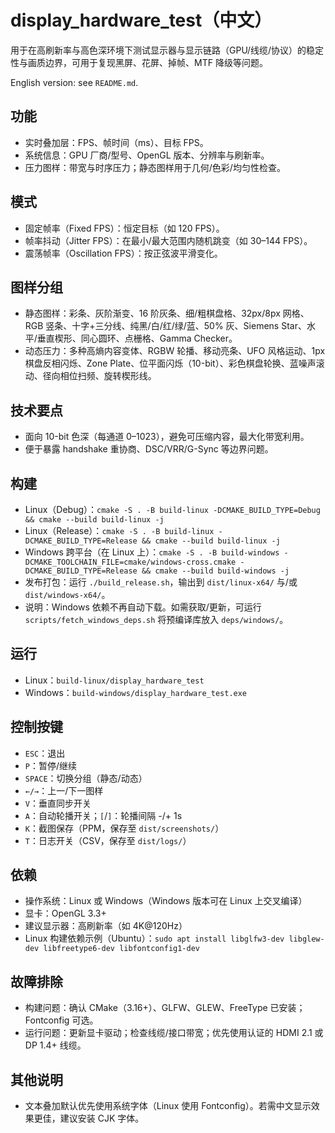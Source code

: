 # display_hardware_test（中文）

用于在高刷新率与高色深环境下测试显示器与显示链路（GPU/线缆/协议）的稳定性与画质边界，可用于复现黑屏、花屏、掉帧、MTF 降级等问题。

English version: see `README.md`.

## 功能
- 实时叠加层：FPS、帧时间（ms）、目标 FPS。
- 系统信息：GPU 厂商/型号、OpenGL 版本、分辨率与刷新率。
- 压力图样：带宽与时序压力；静态图样用于几何/色彩/均匀性检查。

## 模式
- 固定帧率（Fixed FPS）：恒定目标（如 120 FPS）。
- 帧率抖动（Jitter FPS）：在最小/最大范围内随机跳变（如 30–144 FPS）。
- 震荡帧率（Oscillation FPS）：按正弦波平滑变化。

## 图样分组
- 静态图样：彩条、灰阶渐变、16 阶灰条、细/粗棋盘格、32px/8px 网格、RGB 竖条、十字+三分线、纯黑/白/红/绿/蓝、50% 灰、Siemens Star、水平/垂直楔形、同心圆环、点栅格、Gamma Checker。
- 动态压力：多种高熵内容变体、RGBW 轮播、移动亮条、UFO 风格运动、1px 棋盘反相闪烁、Zone Plate、位平面闪烁（10-bit）、彩色棋盘轮换、蓝噪声滚动、径向相位扫频、旋转楔形线。

## 技术要点
- 面向 10-bit 色深（每通道 0–1023），避免可压缩内容，最大化带宽利用。
- 便于暴露 handshake 重协商、DSC/VRR/G-Sync 等边界问题。

## 构建
- Linux（Debug）：`cmake -S . -B build-linux -DCMAKE_BUILD_TYPE=Debug && cmake --build build-linux -j`
- Linux（Release）：`cmake -S . -B build-linux -DCMAKE_BUILD_TYPE=Release && cmake --build build-linux -j`
- Windows 跨平台（在 Linux 上）：`cmake -S . -B build-windows -DCMAKE_TOOLCHAIN_FILE=cmake/windows-cross.cmake -DCMAKE_BUILD_TYPE=Release && cmake --build build-windows -j`
- 发布打包：运行 `./build_release.sh`，输出到 `dist/linux-x64/` 与/或 `dist/windows-x64/`。
- 说明：Windows 依赖不再自动下载。如需获取/更新，可运行 `scripts/fetch_windows_deps.sh` 将预编译库放入 `deps/windows/`。

## 运行
- Linux：`build-linux/display_hardware_test`
- Windows：`build-windows/display_hardware_test.exe`

## 控制按键
- `ESC`：退出
- `P`：暂停/继续
- `SPACE`：切换分组（静态/动态）
- `←/→`：上一/下一图样
- `V`：垂直同步开关
- `A`：自动轮播开关；`[`/`]`：轮播间隔 -/+ 1s
- `K`：截图保存（PPM，保存至 `dist/screenshots/`）
- `T`：日志开关（CSV，保存至 `dist/logs/`）

## 依赖
- 操作系统：Linux 或 Windows（Windows 版本可在 Linux 上交叉编译）
- 显卡：OpenGL 3.3+
- 建议显示器：高刷新率（如 4K@120Hz）
- Linux 构建依赖示例（Ubuntu）：`sudo apt install libglfw3-dev libglew-dev libfreetype6-dev libfontconfig1-dev`

## 故障排除
- 构建问题：确认 CMake（3.16+）、GLFW、GLEW、FreeType 已安装；Fontconfig 可选。
- 运行问题：更新显卡驱动；检查线缆/接口带宽；优先使用认证的 HDMI 2.1 或 DP 1.4+ 线缆。

## 其他说明
- 文本叠加默认优先使用系统字体（Linux 使用 Fontconfig）。若需中文显示效果更佳，建议安装 CJK 字体。
